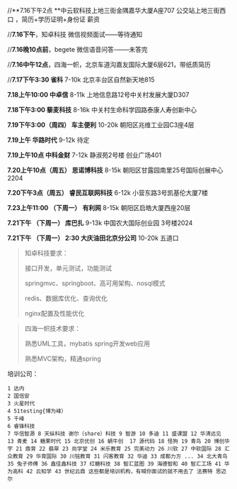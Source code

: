 //**7.16下午2点 **中云软科技上地三街金隅嘉华大厦A座707  公交站上地三街西口 ，简历+学历证明+身份证   薪资

//**7.16下午**，知卓科技  微信视频面试——等待通知

//**7.16晚10点前**，begete 微信语音问答-——未答完

//**7.16中午12点**，四海一帜，北京车道沟嘉友国际大厦6层621，带纸质简历

//**7.17下午3:30 雀科** 7-10k  北京丰台区自然新天地815

**7.18上午10:00 中卓信**  8-11k  上地信息路12号中关村发展大厦D307

**7.18下午3:00   藜麦科技**  8-16k 中关村生命科学园路泰康人寿创新中心

**7.19下午3:00（周四） 车主便利**  10-20k  朝阳区兆维工业园C3座4层

**7.19上午  华路时代**  9-12k  待定

**7.19上午10点 中科金财**  7-12k   静淑苑2号楼 创业广场401

**7.20上午10点（周五） 思诺博科技**  8-15k  朝阳区甘露园南里25号国际创展中心2204

**7.20下午3点（周五） 睿民互联网科技**  6-12k  小营东路3号凯基伦大厦7楼

**7.23上午11:00 （下周一）** **有利网**  8-15k 朝阳区启皓大厦西座20层

**7.21下午  （下周一） 库巴扎**  9-13k 中国农大国际创业园 3号楼2024

**7.21下午  （下周一） 2:30 大庆油田北京分公司**  10-20k 五道口



> 知卓科技要求：
>
> 接口开发，单元测试，功能测试
>
> springmvc、springboot、高可用架构、nosql模式
>
> redis、数据库优化、查询优化
>
> nginx配置及性能优化
>



> 四海一帜技术要求：
>
> 熟悉UML工具，mybatis spring开发web应用
>
> 熟悉MVC架构，精通spring





培训公司：

```
1 达内 
2 国信安 
3 火星时代
4 51testing{博为峰） 
5 千峰 
6 睿锋科技 
7 华信智源 8 天纵科技 谢尔（share）科技 9 智游 10 多迪 11 盛课盟 12 华清远见 13 青麦 14 糖果时代 15 北京优创 16 蜗牛创  17 源代码 18 怪狗 19 青鸟 20 博创华宇 21 鼎育 22 翡翠 23 尚学堂 24 米乐教育 25 完美动力 26 川软 27 中软国际 28 汇众教育 29 华育国际 30 川铭教育 31 闪客教育 32 华迪 33 成都力方 ... 34 北大青鸟 35 兔子师傅 36 鑫佳鑫科技 37 红糖科技 38 智汇蓝图 39 海德智和 40 智汇工场 41 华为高科 42 云知学 43 世纪云鼎 这些都是培训机构，有喊你面试的就不用去了 法赛特 思迈尔  
```

